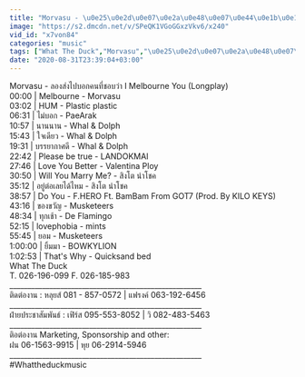 ```yaml
---
title: "Morvasu - \u0e25\u0e2d\u0e07\u0e2a\u0e48\u0e07\u0e44\u0e1b\u0e1a\u0e2d\u0e01\u0e04\u0e19\u0e17\u0e35\u0e48\u0e0a\u0e2d\u0e1a\u0e27\u0e48\u0e32 I Melbourne You (Longplay)"
image: "https://s2.dmcdn.net/v/SPeQK1VGoGGxzVkv6/x240"
vid_id: "x7von84"
categories: "music"
tags: ["What The Duck","Morvasu","\u0e25\u0e2d\u0e07\u0e2a\u0e48\u0e07\u0e44\u0e1b\u0e1a\u0e2d\u0e01\u0e04\u0e19\u0e17\u0e35\u0e48\u0e0a\u0e2d\u0e1a"]
date: "2020-08-31T23:39:04+03:00"
---
```

Morvasu - ลองส่งไปบอกคนที่ชอบว่า I Melbourne You (Longplay)   <br>00:00  |  Melbourne - Morvasu   <br>03:02  |  HUM - Plastic plastic   <br>06:31  |  ไม่บอก - PaeArak   <br>10:57  |  นานนาน - Whal &amp; Dolph   <br>15:43  |  ใจเดียว - Whal &amp; Dolph   <br>19:31  |  บรรยากาศดี - Whal &amp; Dolph   <br>22:42  |  Please be true - LANDOKMAI   <br>27:46  |  Love You Better - Valentina Ploy   <br>30:50  |  Will You Marry Me? - สิงโต นำโชค   <br>35:12  |  อยู่ต่อเลยได้ไหม - สิงโต นำโชค   <br>38:57  |  Do You - F.HERO Ft. BamBam From GOT7 (Prod. By KILO KEYS)   <br>43:16  |  ของขวัญ - Musketeers   <br>48:34  |  ทุกเช้า - De Flamingo   <br>52:15  |  lovephobia - mints   <br>55:45  |  ยอม - Musketeers   <br>1:00:00  |  ยิ้มมา - BOWKYLION   <br>1:02:53   |  That's Why - Quicksand bed   <br>What The Duck   <br>T. 026-196-099 F. 026-185-983    <br>_____________________________________________________   <br>ติดต่องาน : หลุยส์ 081 - 857-0572 | แฟรงค์ 063-192-6456   <br>_____________________________________________________   <br>ฝ่ายประชาสัมพันธ์ : เฟิร์ส 095-553-8052 | วิ 082-483-5463    <br>_____________________________________________________   <br>ติอต่องาน Marketing, Sponsorship and other:    <br>ฝน 06-1563-9915 | หุย 06-2914-5946   <br>_____________________________________________________   <br>#Whattheduckmusic

